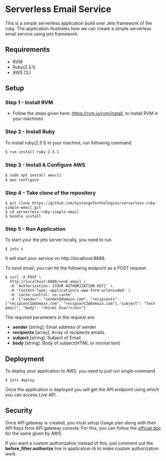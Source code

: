 # Serverless Email Service
This is a simple serverless application build over Jets framework of the ruby. The application illustrates how we can create a simple serverless email service using jets framework.
## Requirements
* RVM
* Ruby(2.5.1)
* AWS CLI

## Setup

### Step 1 - Install RVM
* Follow the steps given here: https://rvm.io/rvm/install, to install RVM in your machines

### Step 2 - Install Ruby
To install ruby(2.5.1) in your machine, run following command
```sh
$ rvm install ruby-2.5.1
```
### Step 3 - Install & Configure AWS
```sh
$ sudo apt install awscli
$ aws configure
```
### Step 4 - Take clone of the repository

```ruby_on_rails
$ git clone https://github.com/SystangoTechnologies/serverless-ruby-simple-email.git
$ cd serverless-ruby-simple-email
$ bundle install
```
### Step 5 - Run Application

To start your the jets server locally, you need to run

```ruby_on_rails
$ jets s
```
It will start your service on http://localhost:8888.

To send email, you can hit the following endpoint as a POST request.

```ruby_on_rails
$ curl -X POST \
  http://localhost:8888/send_email \
  -H 'Authorization: {YOUR AUTHORIZATION KEY}' \
  -H 'Content-Type: application/x-www-form-urlencoded' \
  -H 'cache-control: no-cache'
  -d '{"sender": "sender@domain.com", "recipients": ["recipient1@domain.com", "recipient2@domain.com"],"subject": "Test email", "body": "<h1>Hi User!</h1>"}'
```
The required parameters in the request are:
* **sender** [string]: Email address of sender
* **recipients** [array]: Array of recipients emails.
* **subject** [string]: Subject of Email
* **body** [string]: Body of subject(HTML or normal text)

## Deployment
To deploy your application to AWS, you need to just run single command

```ruby_on_rails
$ jets deploy
```

Once the application is deployed you will get the API endpoint using which you can access Live API.

## Security

Once API gateway is created, you must setup Usage plan along with their API Keys form API gateway console. For this, you can follow the [official doc](https://docs.aws.amazon.com/apigateway/latest/developerguide/api-gateway-setup-api-key-with-console.html) for the same given by AWS.

If you want a custom authorization instead of this, just comment out the **before_filter:authorize** line in application.rb to make custom authorization work.
